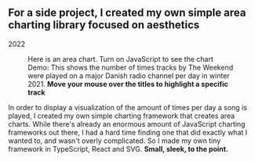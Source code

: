 ## For a side project, I created my own simple area charting library focused on aesthetics

<p class="meta">2022</p>

<figure class="figure-charts">
	<div class="andy-chart-root">
		<noscript>Here is an area chart. Turn on JavaScript to see the chart</noscript>
	</div>
	<figcaption>Demo: This shows the number of times tracks by The Weekend were played on a major Danish radio channel per day in winter 2021. <strong>Move your mouse over the titles to highlight a specific track</strong></figcaption>
</figure>

In order to display a visualization of the amount of times per day a song is played, I created my own simple charting framework that creates area charts. While there's already an enormous amount of JavaScript charting frameworks out there, I had a hard time finding one that did exactly what I wanted to, and wasn't overly complicated. So I made my own tiny framework in TypeScript, React and SVG. **Small, sleek, to the point.**
